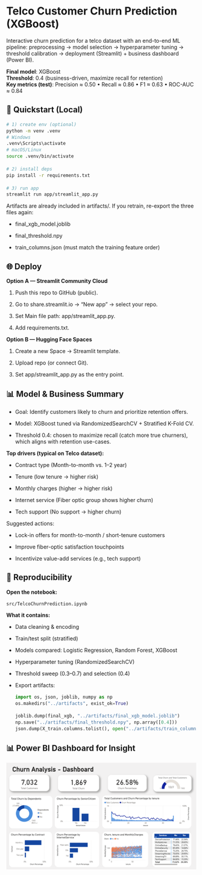 # Telco Customer Churn Prediction (XGBoost)

Interactive churn prediction for a telco dataset with an end-to-end ML pipeline: preprocessing → model selection → hyperparameter tuning → threshold calibration → deployment (Streamlit) + business dashboard (Power BI).

**Final model**: XGBoost  
**Threshold**: 0.4 (business-driven, maximize recall for retention)  
**Key metrics (test)**: Precision ≈ 0.50 • Recall ≈ 0.86 • F1 ≈ 0.63 • ROC-AUC ≈ 0.84

## 🚀 Quickstart (Local)

```bash
# 1) create env (optional)
python -m venv .venv
# Windows
.venv\Scripts\activate
# macOS/Linux
source .venv/bin/activate

# 2) install deps
pip install -r requirements.txt

# 3) run app
streamlit run app/streamlit_app.py

```
Artifacts are already included in artifacts/.
If you retrain, re-export the three files again:

- final_xgb_model.joblib

- final_threshold.npy

- train_columns.json (must match the training feature order)

## 🌐 Deploy
**Option A — Streamlit Community Cloud** 

1. Push this repo to GitHub (public).

2. Go to share.streamlit.io → “New app” → select your repo.

3. Set Main file path: app/streamlit_app.py.

4. Add requirements.txt.

**Option B — Hugging Face Spaces**

1. Create a new Space → Streamlit template.

2. Upload repo (or connect Git).

3. Set app/streamlit_app.py as the entry point.

## 📊 Model & Business Summary

- Goal: Identify customers likely to churn and prioritize retention offers.

- Model: XGBoost tuned via RandomizedSearchCV + Stratified K-Fold CV.

- Threshold 0.4: chosen to maximize recall (catch more true churners), which aligns with retention use-cases.

**Top drivers (typical on Telco dataset):**

- Contract type (Month-to-month vs. 1–2 year)

- Tenure (low tenure → higher risk)

- Monthly charges (higher → higher risk)

- Internet service (Fiber optic group shows higher churn)

- Tech support (No support → higher churn)

Suggested actions:

- Lock-in offers for month-to-month / short-tenure customers

- Improve fiber-optic satisfaction touchpoints

- Incentivize value-add services (e.g., tech support)

## 🧪 Reproducibility

**Open the notebook:**
```
src/TelcoChurnPrediction.ipynb
```
**What it contains:**

- Data cleaning & encoding

- Train/test split (stratified)

- Models compared: Logistic Regression, Random Forest, XGBoost

- Hyperparameter tuning (RandomizedSearchCV)

- Threshold sweep (0.3–0.7) and selection (0.4)

- Export artifacts:
    ```py
    import os, json, joblib, numpy as np
    os.makedirs("../artifacts", exist_ok=True)

    joblib.dump(final_xgb, "../artifacts/final_xgb_model.joblib")
    np.save("../artifacts/final_threshold.npy", np.array([0.4]))
    json.dump(X_train.columns.tolist(), open("../artifacts/train_columns.json","w"))
    ```
## 📊 Power BI Dashboard for Insight

<p align="center">
  <img src="image.png" alt="Power BI Dashboard" width="950">
</p>